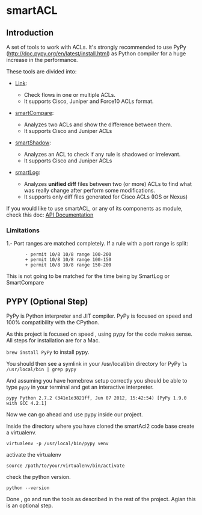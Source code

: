 # **smartACL**

## Introduction
A set of tools to work with ACLs. It's strongly recommended to use PyPy (http://doc.pypy.org/en/latest/install.html) as Python compiler for a huge increase in the performance.
 
These tools are divided into:

- [Link](Operational%20Information/README.md#link-introduction):
    - Check flows in one or multiple ACLs.
    - It supports Cisco, Juniper and Force10 ACLs format.

- [smartCompare](Operational%20Information/README.md#smartcompare-introduction):
    - Analyzes two ACLs and show the difference between them.
    - It supports Cisco and Juniper ACLs

- [smartShadow](Operational%20Information/README.md#smartshadow-introduction):
    - Analyzes an ACL to check if any rule is shadowed or irrelevant.
    - It supports Cisco and Juniper ACLs

- [smartLog](Operational%20Information/README.md#smartlog-introduction):
    - Analyzes **unified diff** files between two (or more) ACLs to find what was really change after perform some modifications.
    - It supports only diff files generated for Cisco ACLs (IOS or Nexus)

If you would like to use smartACL, or any of its components as module, check this doc: [API Documentation](Operational%20Information/API.md)

### Limitations
1.- Port ranges are matched completely. If a rule with a port range is split:
``` 
       - permit 10/8 10/8 range 100-200
       + permit 10/8 10/8 range 100-150
       + permit 10/8 10/8 range 150-200
```
   
This is not going to be matched for the time being by SmartLog or SmartCompare

## PYPY (Optional Step)

PyPy is Python interpreter and JIT compiler. PyPy is focused on speed and 100% compatibility with the CPython.

As this project is focused on speed , using pypy for the code makes sense. All steps for installation are for a Mac.

`brew install PyPy` to install pypy.

You should then see a symlink in your /usr/local/bin directory for PyPy `ls /usr/local/bin | grep pypy`

And assuming you have homebrew setup correctly you should be able to type `pypy` in your terminal and get an interactive interpreter.

`pypy Python 2.7.2 (341e1e3821ff, Jun 07 2012, 15:42:54) [PyPy 1.9.0 with GCC 4.2.1] `

Now we can go ahead and use pypy inside our project.

Inside the directory where you have cloned the smartAcl2 code base create a virtualenv.

`virtualenv -p /usr/local/bin/pypy venv`

activate the virtualenv

`source /path/to/your/virtualenv/bin/activate`

check the python version.

`python --version`

Done , go and run the tools as described in the rest of the project. Agian this is an optional step.

